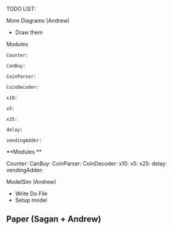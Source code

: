 TODO LIST:

More Diagrams (Andrew)
- Draw them
  

Modules

    Counter: 

    CanBuy: 

    CoinParser: 

    CoinDecoder: 

    x10: 

    x5: 

    x25: 

    delay: 

    vendingAdder: 


**Modules
**

Counter: 
CanBuy: 
CoinParser: 
CoinDecoder: 
x10: 
x5: 
x25: 
delay: 
vendingAdder: 


ModelSim (Andrew)

- Write Do File
- Setup model

Paper  (Sagan + Andrew)
- 
